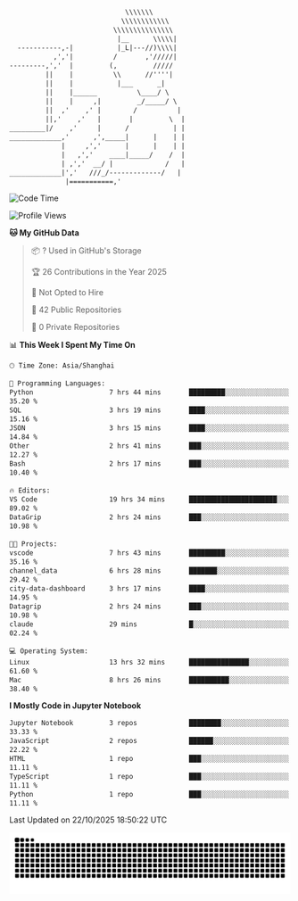 ```
                             \\\\\\\
                            \\\\\\\\\\\\
                          \\\\\\\\\\\\\\\
                           |__      \\\\\|
  -----------,-|           |_L|---//)\\\\|
           ,','|          /       ,'/////|
---------,','  |         (,         /////
         ||    |          \\      //''''|
         ||    |           |___      _|
         ||    |______          \____/ \
         ||    |     ,|         _/_____/ \
         ||  ,'    ,' |        /          |
         ||,'    ,'   |       |         \  |
_________|/    ,'     |      /           | |
_____________,'      ,',_____|      |    | |
             |     ,','      |      |    | |
             |   ,','    ____|_____/    /  |
             | ,','  __/ |             /   |
_____________|','   ///_/-------------/   |
              |===========,'
```

<!--START_SECTION:waka-->
![Code Time](http://img.shields.io/badge/Code%20Time-196%20hrs%2038%20mins-blue)

![Profile Views](http://img.shields.io/badge/Profile%20Views-0-blue)

**🐱 My GitHub Data** 

> 📦 ? Used in GitHub's Storage 
 > 
> 🏆 26 Contributions in the Year 2025
 > 
> 🚫 Not Opted to Hire
 > 
> 📜 42 Public Repositories 
 > 
> 🔑 0 Private Repositories 
 > 
📊 **This Week I Spent My Time On** 

```text
🕑︎ Time Zone: Asia/Shanghai

💬 Programming Languages: 
Python                   7 hrs 44 mins       █████████░░░░░░░░░░░░░░░░   35.20 % 
SQL                      3 hrs 19 mins       ████░░░░░░░░░░░░░░░░░░░░░   15.16 % 
JSON                     3 hrs 15 mins       ████░░░░░░░░░░░░░░░░░░░░░   14.84 % 
Other                    2 hrs 41 mins       ███░░░░░░░░░░░░░░░░░░░░░░   12.27 % 
Bash                     2 hrs 17 mins       ███░░░░░░░░░░░░░░░░░░░░░░   10.40 % 

🔥 Editors: 
VS Code                  19 hrs 34 mins      ██████████████████████░░░   89.02 % 
DataGrip                 2 hrs 24 mins       ███░░░░░░░░░░░░░░░░░░░░░░   10.98 % 

🐱‍💻 Projects: 
vscode                   7 hrs 43 mins       █████████░░░░░░░░░░░░░░░░   35.16 % 
channel_data             6 hrs 28 mins       ███████░░░░░░░░░░░░░░░░░░   29.42 % 
city-data-dashboard      3 hrs 17 mins       ████░░░░░░░░░░░░░░░░░░░░░   14.95 % 
Datagrip                 2 hrs 24 mins       ███░░░░░░░░░░░░░░░░░░░░░░   10.98 % 
claude                   29 mins             █░░░░░░░░░░░░░░░░░░░░░░░░   02.24 % 

💻 Operating System: 
Linux                    13 hrs 32 mins      ███████████████░░░░░░░░░░   61.60 % 
Mac                      8 hrs 26 mins       ██████████░░░░░░░░░░░░░░░   38.40 % 
```

**I Mostly Code in Jupyter Notebook** 

```text
Jupyter Notebook         3 repos             ████████░░░░░░░░░░░░░░░░░   33.33 % 
JavaScript               2 repos             ██████░░░░░░░░░░░░░░░░░░░   22.22 % 
HTML                     1 repo              ███░░░░░░░░░░░░░░░░░░░░░░   11.11 % 
TypeScript               1 repo              ███░░░░░░░░░░░░░░░░░░░░░░   11.11 % 
Python                   1 repo              ███░░░░░░░░░░░░░░░░░░░░░░   11.11 % 
```




 Last Updated on 22/10/2025 18:50:22 UTC
<!--END_SECTION:waka-->

<picture>
  <source media="(prefers-color-scheme: dark)" srcset="https://raw.githubusercontent.com/yuemanly/yuemanly/output/github-contribution-grid-snake-dark.svg" />
  <source media="(prefers-color-scheme: light)" srcset="https://raw.githubusercontent.com/yuemanly/yuemanly/output/github-contribution-grid-snake.svg" />
  <img alt="github-snake" src="https://raw.githubusercontent.com/yuemanly/yuemanly/output/github-contribution-grid-snake.svg" />
</picture>
<!--
**yuemanly/yuemanly** is a ✨ _special_ ✨ repository because its `README.md` (this file) appears on your GitHub profile.

Here are some ideas to get you started:

- 🔭 I’m currently working on ...
- 🌱 I’m currently learning ...
- 👯 I’m looking to collaborate on ...
- 🤔 I’m looking for help with ...
- 💬 Ask me about ...
- 📫 How to reach me: ...
- 😄 Pronouns: ...
- ⚡ Fun fact: ...
-->

